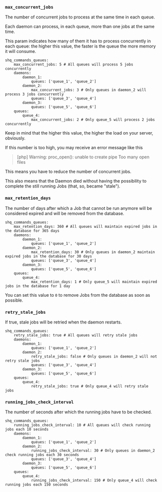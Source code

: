 ### `max_concurrent_jobs`

The number of concurrent jobs to process at the same time in each queue.

Each daemon can process, in each queue, more than one jobs at the same time.

This param indicates how many of them it has to process concurrently in each queue: the higher this value, the faster is the queue the more memory it will consume.

    shq_commands_queues:
        max_concurrent_jobs: 5 # All queues will process 5 jobs concurrently
        daemons:
            daemon_1:
                queues: ['queue_1', 'queue_2']
            daemon_2:
                max_concurrent_jobs: 3 # Only queues in daemon_2 will process 3 jobs concurrently
                queues: ['queue_3', 'queue_4']
            daemon_3:
                queues: ['queue_5', 'queue_6']
        queues:
            queue_4:
                max_concurrent_jobs: 2 # Only queue_5 will process 2 jobs concurrently

Keep in mind that the higher this value, the higher the load on your server, obviously.

If this number is too high, you may receive an error message like this 

> [php] Warning: proc_open(): unable to create pipe Too many open files

This means you have to reduce the number of concurrent jobs.

This also means that the Daemon died without having the possibility to complete the still running Jobs (that, so, became "stale").

### `max_retention_days`

The number of days after which a Job that cannot be run anymore will be considered expired and will be removed from the database.

    shq_commands_queues:
        max_retention_days: 360 # All queues will maintain expired jobs in the database for 365 days
        daemons:
            daemon_1:
                queues: ['queue_1', 'queue_2']
            daemon_2:
                max_retention_days: 30 # Only queues in daemon_2 maintain expired jobs in the database for 30 days
                queues: ['queue_3', 'queue_4']
            daemon_3:
                queues: ['queue_5', 'queue_6']
        queues:
            queue_4:
                max_retention_days: 1 # Only queue_5 will maintain expired jobs in the database for 1 day

You can set this value to `0` to remove Jobs from the database as soon as possible.

### `retry_stale_jobs`

If true, stale jobs will be retried when the daemon restarts.

    shq_commands_queues:
        retry_stale_jobs: true # All queues will retry stale jobs
        daemons:
            daemon_1:
                queues: ['queue_1', 'queue_2']
            daemon_2:
                retry_stale_jobs: false # Only queues in daemon_2 will not retry stale jobs
                queues: ['queue_3', 'queue_4']
            daemon_3:
                queues: ['queue_5', 'queue_6']
        queues:
            queue_4:
                retry_stale_jobs: true # Only queue_4 will retry stale jobs

### `running_jobs_check_interval`

The number of seconds after which the running jobs have to be checked.

    shq_commands_queues:
        running_jobs_check_interval: 10 # All queues will check running jobs each 10 seconds
        daemons:
            daemon_1:
                queues: ['queue_1', 'queue_2']
            daemon_2:
                running_jobs_check_interval: 30 # Only queues in daemon_2 check running jobs each 30 seconds
                queues: ['queue_3', 'queue_4']
            daemon_3:
                queues: ['queue_5', 'queue_6']
        queues:
            queue_4:
                running_jobs_check_interval: 150 # Only queue_4 will check running jobs each 150 seconds

